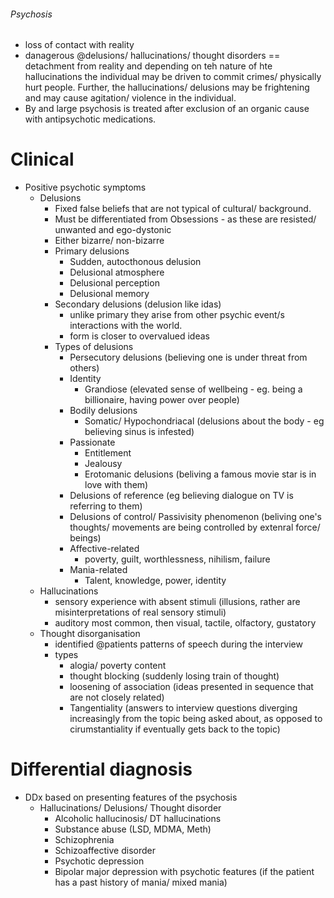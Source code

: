###### Psychosis
- loss of contact with reality
- danagerous @delusions/ hallucinations/ thought disorders == detachment from reality and depending on teh nature of hte hallucinations the individual may be driven to commit crimes/ physically hurt people. Further, the hallucinations/ delusions may be frightening and may cause agitation/ violence in the individual.
- By and large psychosis is treated after exclusion of an organic cause with antipsychotic medications. 

# Clinical
- Positive psychotic symptoms
    + Delusions
        * Fixed false beliefs that are not typical of cultural/ background. 
        * Must be differentiated from Obsessions - as these are resisted/ unwanted and ego-dystonic
        * Either bizarre/ non-bizarre
        * Primary delusions
            - Sudden, autocthonous delusion
            - Delusional atmosphere
            - Delusional perception
            - Delusional memory
        * Secondary delusions (delusion like idas)  
            - unlike primary they arise from other psychic event/s interactions with the world. 
            - form is closer to overvalued ideas
        * Types of delusions
            - Persecutory delusions (believing one is under threat from others)
            - Identity
                + Grandiose (elevated sense of wellbeing - eg. being a billionaire, having power over people)
            - Bodily delusions
                + Somatic/ Hypochondriacal (delusions about the body - eg believing sinus is infested)
            - Passionate
                + Entitlement
                + Jealousy
                + Erotomanic delusions (beliving a famous movie star is in love with them)
            - Delusions of reference (eg believing dialogue on TV is referring to them)
            - Delusions of control/ Passivisity phenomenon (beliving one's thoughts/ movements are being controlled by extenral force/ beings)
            - Affective-related
                + poverty, guilt, worthlessness, nihilism, failure
            - Mania-related
                + Talent, knowledge, power, identity
    + Hallucinations
        * sensory experience with absent stimuli (illusions, rather are misinterpretations of real sensory stimuli)
        * auditory most common, then visual, tactile, olfactory, gustatory
    + Thought disorganisation
        * identified @patients patterns of speech during the interview
        * types
            - alogia/ poverty content
            - thought blocking (suddenly losing train of thought)
            - loosening of association (ideas presented in sequence that are not closely related)
            - Tangentiality (answers to interview questions diverging increasingly from the topic being asked about, as opposed to cirumstantiality if eventually gets back to the topic)


# Differential diagnosis
- DDx based on presenting features of the psychosis
    + Hallucinations/ Delusions/ Thought disorder
        * Alcoholic hallucinosis/ DT hallucinations
        * Substance abuse (LSD, MDMA, Meth)
        * Schizophrenia
        * Schizoaffective disorder
        * Psychotic depression 
        * Bipolar major depression with psychotic features (if the patient has a past history of mania/ mixed mania)

